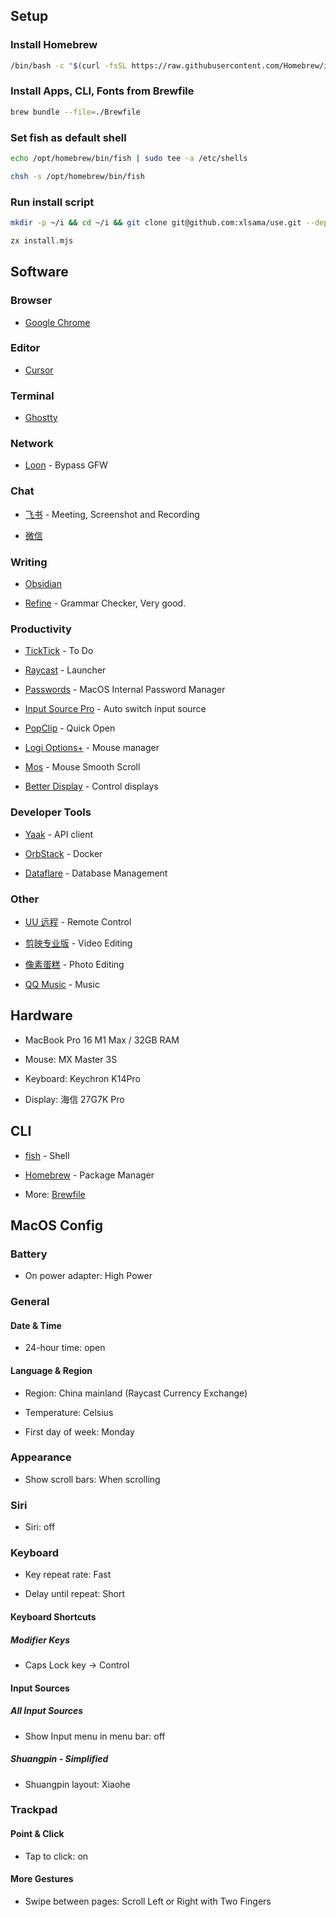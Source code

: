 ## Setup

### Install Homebrew

```bash
/bin/bash -c "$(curl -fsSL https://raw.githubusercontent.com/Homebrew/install/HEAD/install.sh)"
```

### Install Apps, CLI, Fonts from Brewfile

```bash
brew bundle --file=./Brewfile
```

### Set fish as default shell

```bash
echo /opt/homebrew/bin/fish | sudo tee -a /etc/shells
```

```bash
chsh -s /opt/homebrew/bin/fish
```

### Run install script

```bash
mkdir -p ~/i && cd ~/i && git clone git@github.com:xlsama/use.git --depth=1 && cd use
```

```bash
zx install.mjs
```

## Software

### Browser

- [Google Chrome](https://www.google.com/chrome/)

### Editor

- [Cursor](https://cursor.com/home)

### Terminal

- [Ghostty](https://ghostty.org/)

### Network

- [Loon](https://github.com/Loon0x00/Loon4Mac) - Bypass GFW

### Chat

- [飞书](https://www.feishu.cn/) - Meeting, Screenshot and Recording

- [微信](https://weixin.qq.com/)

### Writing

- [Obsidian](https://obsidian.md/)

- [Refine](https://refine.sh/) - Grammar Checker, Very good.

### Productivity

- [TickTick](https://ticktick.com/) - To Do

- [Raycast](https://raycast.com) - Launcher

- [Passwords](https://apps.apple.com/us/app/passwords/id6473799789) - MacOS Internal Password Manager

- [Input Source Pro](https://inputsource.pro/) - Auto switch input source

- [PopClip](https://pilotmoon.com/popclip/) - Quick Open

- [Logi Options+](https://www.logitech.com/en-us/software/logi-options-plus.html) - Mouse manager

- [Mos](https://mos.caldis.me/) - Mouse Smooth Scroll

- [Better Display](https://github.com/waydabber/BetterDisplay) - Control displays

### Developer Tools

- [Yaak](https://yaak.app/) - API client

- [OrbStack](https://orbstack.dev/) - Docker

- [Dataflare](https://dataflare.app/) - Database Management

### Other

- [UU 远程](https://uuyc.163.com/) - Remote Control

- [剪映专业版](https://www.capcut.cn/) - Video Editing

- [像素蛋糕](https://www.pixcakeai.com/) - Photo Editing

- [QQ Music](https://y.qq.com/) - Music

## Hardware

- MacBook Pro 16 M1 Max / 32GB RAM

- Mouse: MX Master 3S

- Keyboard: Keychron K14Pro

- Display: 海信 27G7K Pro

## CLI

- [fish](https://fishshell.com/) - Shell

- [Homebrew](https://brew.sh/) - Package Manager

- More: [Brewfile](./Brewfile)

## MacOS Config

### Battery

- On power adapter: High Power

### General

#### Date & Time

- 24-hour time: open

#### Language & Region

- Region: China mainland (Raycast Currency Exchange)

- Temperature: Celsius

- First day of week: Monday

### Appearance

- Show scroll bars: When scrolling

### Siri

- Siri: off

### Keyboard

- Key repeat rate: Fast

- Delay until repeat: Short

#### Keyboard Shortcuts

##### Modifier Keys

- Caps Lock key -> Control

#### Input Sources

##### All Input Sources

- Show Input menu in menu bar: off

##### Shuangpin - Simplified

- Shuangpin layout: Xiaohe

### Trackpad

#### Point & Click

- Tap to click: on

#### More Gestures

- Swipe between pages: Scroll Left or Right with Two Fingers
